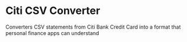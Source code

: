 # Citi CSV Converter
Converters CSV statements from Citi Bank Credit Card into a format that personal finance apps can understand
